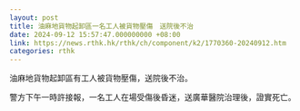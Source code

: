 ```yaml
---
layout: post
title: 油麻地貨物起卸區一名工人被貨物壓傷　送院後不治
date: 2024-09-12 15:57:47.000000000 +08:00
link: https://news.rthk.hk/rthk/ch/component/k2/1770360-20240912.htm
categories: rthk
---
```


油麻地貨物起卸區有工人被貨物壓傷，送院後不治。

警方下午一時許接報，一名工人在場受傷後昏迷，送廣華醫院治理後，證實死亡。
